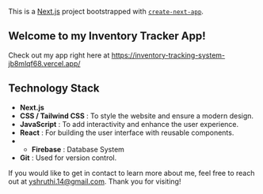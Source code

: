 This is a [Next.js](https://nextjs.org/) project bootstrapped with [`create-next-app`](https://github.com/vercel/next.js/tree/canary/packages/create-next-app).

## Welcome to my Inventory Tracker App!

Check out my app right here at https://inventory-tracking-system-jb8mlqf68.vercel.app/

## Technology Stack

* **Next.js**
* **CSS / Tailwind CSS** : To style the website and ensure a modern design.
* **JavaScript** : To add interactivity and enhance the user experience.
* **React** : For building the user interface with reusable components.
* * **Firebase** : Database System
* **Git** : Used for version control.

If you would like to get in contact to learn more about me, feel free to reach out at [yshruthi.14@gmail.com](mailto:yshruthi.14@gmail.com). Thank you for visiting!
